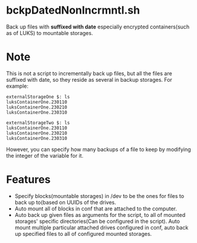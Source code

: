 # bckpDatedNonIncrmntl.sh
Back up files with **suffixed with date** especially encrypted containers(such as of LUKS) to mountable storages.

# Note
This is not a script to incrementally back up files, but all the files are suffixed with date, so they reside as several in backup storages. For example:
 ```
 externalStorageOne $: ls
 luksContainerOne.230110
 luksContainerOne.230210
 luksContainerOne.230310
 
 externalStorageTwo $: ls
 luksContainerOne.230110
 luksContainerOne.230210
 luksContainerOne.230310
 ```
 However, you can specify how many backups of a file to keep by modifying the integer of the variable for it.

# Features
- Specify blocks(mountable storages) in /dev to be the ones for files to back up to(based on UUIDs of the drives.
- Auto mount all of blocks in conf that are attached to the computer.
- Auto back up given files as arguments for the script, to all of mounted storages' specific directories(Can be configured in the script).
Auto mount multiple particular attached drives configured in conf, auto back up specified files to all of configured mounted storages.
